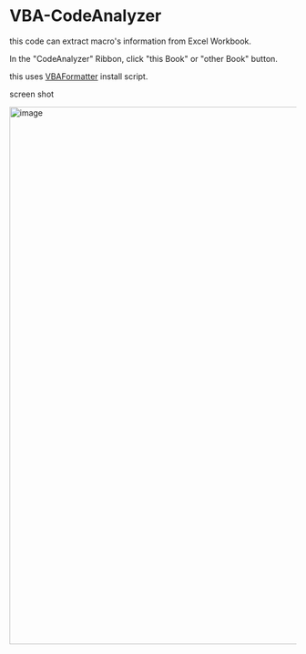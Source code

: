 # VBA-CodeAnalyzer
this code can extract macro's information from Excel Workbook.

In the "CodeAnalyzer" Ribbon, click  "this Book" or "other Book" button.

this uses [VBAFormatter](https://github.com/fuku2014/VBAFormatter) install script.

screen shot

<img width="944" alt="image" src="https://user-images.githubusercontent.com/468783/72661357-44716980-3a1c-11ea-8756-c6affa91cab6.PNG">

